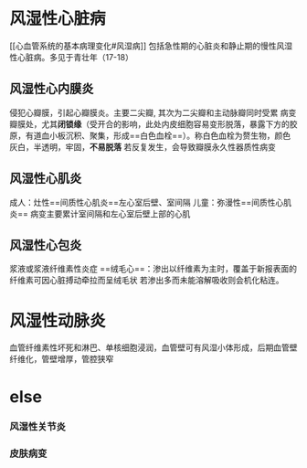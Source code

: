 # 风湿性心脏病
[[心血管系统的基本病理变化#风湿病]]
包括急性期的心脏炎和静止期的慢性风湿性心脏病。多见于青壮年（17-18）
## 风湿性心内膜炎
侵犯心瓣膜，引起心瓣膜炎。主要二尖瓣, 其次为二尖瓣和主动脉瓣同时受累
病变瓣膜处，尤其**闭锁缘**（受开合的影响，此处内皮细胞容易变形脱落，暴露下方的胶原，有道血小板沉积、聚集，形成==白色血栓==）。称白色血栓为赘生物，颜色灰白，半透明，牢固，**不易脱落**
若反复发生，会导致瓣膜永久性器质性病变
## 风湿性心肌炎
成人：灶性==间质性心肌炎==左心室后壁、室间隔
儿童：弥漫性==间质性心肌炎==
病变主要累计室间隔和左心室后壁上部的心肌
## 风湿性心包炎
浆液或浆液纤维素性炎症
==绒毛心==：渗出以纤维素为主时，覆盖于新报表面的纤维素可因心脏搏动牵拉而呈绒毛状
若渗出多而未能溶解吸收则会机化粘连。
# 风湿性动脉炎
血管纤维素性坏死和淋巴、单核细胞浸润，血管壁可有风湿小体形成，后期血管壁纤维化，管壁增厚，管腔狭窄
# else
### 风湿性关节炎
### 皮肤病变